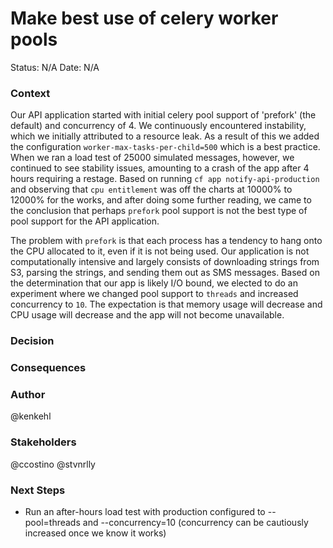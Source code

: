 # Make best use of celery worker pools

Status: N/A
Date: N/A

### Context
Our API application started with initial celery pool support of 'prefork' (the default) and concurrency of 4.  We continuously encountered instability, which we initially attributed to a resource leak.  As a result of this we added the configuration `worker-max-tasks-per-child=500` which is a best practice.  When we ran a load test of 25000 simulated messages, however, we continued to see stability issues, amounting to a crash of the app after 4 hours requiring a restage.  Based on running `cf app notify-api-production` and observing that `cpu entitlement` was off the charts at 10000% to 12000% for the works, and after doing some further reading, we came to the conclusion that perhaps `prefork` pool support is not the best type of pool support for the API application.

The problem with `prefork` is that each process has a tendency to hang onto the CPU allocated to it, even if it is not being used.  Our application is not computationally intensive and largely consists of downloading strings from S3, parsing the strings, and sending them out as SMS messages.   Based on the determination that our app is likely I/O bound, we elected to do an experiment where we changed pool support to `threads` and increased concurrency to `10`.   The expectation is that memory usage will decrease and CPU usage will decrease and the app will not become unavailable.

### Decision

### Consequences

### Author
@kenkehl

### Stakeholders
@ccostino
@stvnrlly

### Next Steps
- Run an after-hours load test with production configured to --pool=threads and --concurrency=10 (concurrency can be cautiously increased once we know it works)
